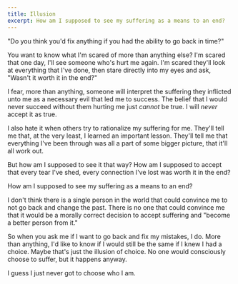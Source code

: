 ```yaml
---
title: Illusion
excerpt: How am I supposed to see my suffering as a means to an end?
---
```


"Do you think you'd fix anything if you had the ability to go back in time?"

You want to know what I'm scared of more than anything else? I'm scared that one day, I'll see someone who's hurt me again. I'm scared they'll look at everything that I've done, then stare directly into my eyes and ask, "Wasn't it worth it in the end?"

I fear, more than anything, someone will interpret the suffering they inflicted unto me as a necessary evil that led me to success. The belief that I would never succeed without them hurting me just *cannot* be true. I will *never* accept it as true.

I also hate it when others try to rationalize my suffering for me. They'll tell me that, at the very least, I learned an important lesson. They'll tell me that everything I've been through was all a part of some bigger picture, that it'll all work out.

But how am I supposed to see it that way? How am I supposed to accept that every tear I've shed, every connection I've lost was worth it in the end?

How am I supposed to see my suffering as a means to an end?

I don't think there is a single person in the world that could convince me to not go back and change the past. There is no one that could convince me that it would be a morally correct decision to accept suffering and "become a better person from it."

So when you ask me if I want to go back and fix my mistakes, I do. More than anything, I'd like to know if I would still be the same if I knew I had a choice. Maybe that's just the illusion of choice. No one would consciously choose to suffer, but it happens anyway.

I guess I just never got to choose who I am.
